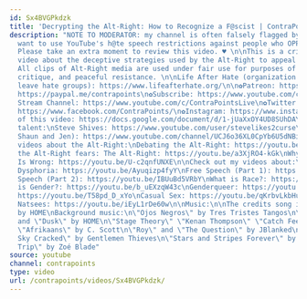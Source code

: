 ```yaml
---
id: Sx4BVGPkdzk
title: 'Decrypting the Alt-Right: How to Recognize a F@scist | ContraPoints'
description: "NOTE TO MODERATOR: my channel is often falsely flagged by people who
  want to use YouTube's h@te speech restrictions against people who OPPOSE h@te speech.
  Please take an extra moment to review this video. ♥ \n\nThis is a critical and educational
  video about the deceptive strategies used by the Alt-Right to appeal to centrists.
  All clips of Alt-Right media are used under fair use for purposes of education,
  critique, and peaceful resistance. \n\nLife After Hate (organization to help people
  leave hate groups): https://www.lifeafterhate.org/\n\n✿Patreon: https://www.patreon.com/contrapoints\n✿Donate:
  https://paypal.me/contrapoints\n✿Subscribe: https://www.youtube.com/c/ContraPoints\n✿Live
  Stream Channel: https://www.youtube.com/c/ContraPointsLive\n✿Twitter: https://twitter.com/ContraPoints\n✿Facebook:
  https://www.facebook.com/ContraPoints/\n✿Instagram: https://www.instagram.com/contrapoints/\n\nTranscript
  of this video: https://docs.google.com/document/d/1-jUaXxOY4UD8SUhDAYf3UblcJXbAyKkEa_fMUSurGqo/edit?usp=sharing\n\nVoice
  talent:\nSteve Shives: https://www.youtube.com/user/stevelikes2curse\nShaun (of
  Shaun and Jen): https://www.youtube.com/channel/UCJ6o36XL0CpYb6U5dNBiXHQ\n\nPast
  videos about the Alt-Right:\nDebating the Alt-Right: https://youtu.be/zPa1wikTd5c\nWhat
  the Alt-Right fears: The Alt-Right: https://youtu.be/a3XjRO4-kGk\nWhy White N@tionalism
  Is Wrong: https://youtu.be/U-c2qnfUNXE\n\nCheck out my videos about:\nTERFs: https://youtu.be/AQPWI7cEJGs\nGender
  Dysphoria: https://youtu.be/Ayuqizp4fyY\nFree Speech (Part 1): https://youtu.be/4Z2uzEM0ugY\nFree
  Speech (Part 2): https://youtu.be/IBUuBd5VRbY\nWhat is Race?: https://youtu.be/PY3lBKje46E\nWhat
  is Gender?: https://youtu.be/b_uEXzqW43c\nGenderqueer: https://youtu.be/0hmULQc5jIw\nBDSM:
  https://youtu.be/T58pd_D_xYo\nCasual Sex: https://youtu.be/qKrbvLkbHu8\nPunching
  Natsees: https://youtu.be/iEyL1rDe60w\n\nMusic:\n\nThe credits song is \"Pyxis\"
  by HOME\nBackground music:\n\"Ojos Negros\" by Tres Tristes Tangos\n\"Subsurface\"
  and \"Dusk\" by HOME\n\"Stage Theory\" \"Kenan Thompson\" \"Catch Feelings\" and
  \"Afrikaans\" by C. Scott\n\"Roy\" and \"The Question\" by JBlanked\n\"The Day the
  Sky Cracked\" by Gentlemen Thieves\n\"Stars and Stripes Forever\" by Sousa\n\"Bad
  Trip\" by Zoé Blade"
source: youtube
channel: contrapoints
type: video
url: /contrapoints/videos/Sx4BVGPkdzk/
---
```

